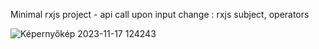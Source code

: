 Minimal rxjs project - api call upon input change : rxjs subject, operators


![Képernyőkép 2023-11-17 124243](https://github.com/PriskinZsuzsanna/rxjs-search-call-api/assets/121173949/924b4dfb-6db1-4d4e-a276-d3b1968dfba5)
